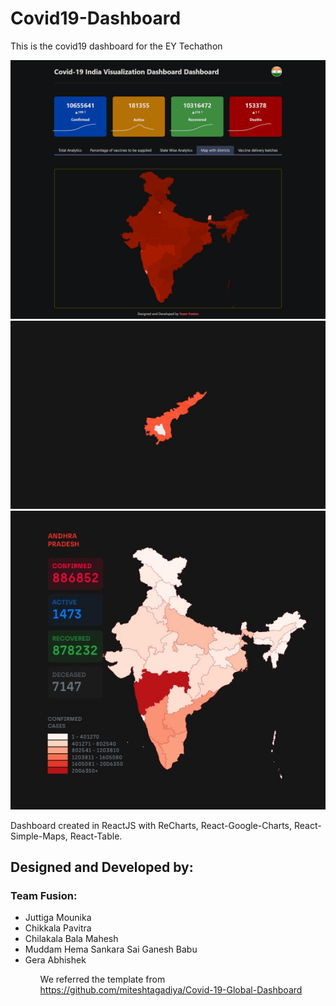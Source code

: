 # Covid19-Dashboard

This is the covid19 dashboard for the EY Techathon

<img src='https://raw.githubusercontent.com/Bala534/Covid19-Dashboard/main/images/image3.png'>

<img src='https://raw.githubusercontent.com/Bala534/Covid19-Dashboard/main/images/image2.jpeg'>

<img src='https://raw.githubusercontent.com/Bala534/Covid19-Dashboard/main/images/image1.jpeg'>

Dashboard created in ReactJS with ReCharts, React-Google-Charts, React-Simple-Maps, React-Table.

## Designed and Developed by:

### Team Fusion:

<ul>
  <li>Juttiga Mounika</li>
  <li>Chikkala Pavitra</li>
  <li>Chilakala Bala Mahesh</li>
  <li>Muddam Hema Sankara Sai Ganesh Babu</li>
  <li>Gera Abhishek</li>
<ul>


We referred the template from https://github.com/miteshtagadiya/Covid-19-Global-Dashboard
